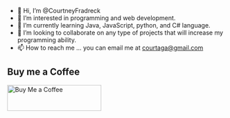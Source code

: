 - 👋 Hi, I’m @CourtneyFradreck
- 👀 I’m interested in programming and web development.
- 🌱 I’m currently learning Java, JavaScript, python, and C# language.
- 💞️ I’m looking to collaborate on any type of projects that will increase my programming ability.
- 📫 How to reach me ... you can email me at courtaga@gmail.com

<div align="left">
  <h2>Buy me a Coffee</h2>
  <a href="https://ko-fi.com/courtneyfradreck" target="_blank" style="text-decoration: none;">
    <img 
      src="https://cdn.buymeacoffee.com/buttons/v2/default-yellow.png" 
      alt="Buy Me a Coffee" 
      style="height: 60px; width: 217px;" />
  </a>
</div>


<!---
CourtneyFradreck/CourtneyFradreck is a ✨ special ✨ repository because its `README.md` (this file) appears on your GitHub profile.
You can click the Preview link to take a look at your changes.
--->

